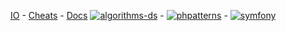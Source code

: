 [IO](https://github.com/cylmat/cylmat.github.io) - [Cheats](https://github.com/cylmat/cheats) - [Docs](https://github.com/cylmat/docs)
[![algorithms-ds](https://github.com/cylmat/algorithms-ds/actions/workflows/main.yml/badge.svg)](https://github.com/cylmat/algorithms-ds) - [![phpatterns](https://github.com/cylmat/phpatterns/actions/workflows/master.yml/badge.svg)](https://github.com/cylmat/phpatterns) - [![symfony](https://github.com/cylmat/symplay/actions/workflows/main.yml/badge.svg)](https://github.com/cylmat/symplay)

<!--
**cylmat/cylmat** is a ✨ _special_ ✨ repository because its `README.md` (this file) appears on your GitHub profile.

Here are some ideas to get you started:

- 🔭 I’m currently working on ...
- 🌱 I’m currently learning ...
- 👯 I’m looking to collaborate on ...
- 🤔 I’m looking for help with ...
- 💬 Ask me about ...
- 📫 How to reach me: ...
- 😄 Pronouns: ...
- ⚡ Fun fact: ...
-->
